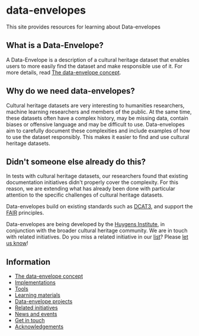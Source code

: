 # data-envelopes
This site provides resources for learning about Data-envelopes

## What is a Data-Envelope?
A Data-Envelope is a description of a cultural heritage dataset that enables users to more easily find the dataset and make responsible use of it. For more details, read [The data-envelope concept](concept.md).

## Why do we need data-envelopes?
Cultural heritage datasets are very interesting to humanities researchers, machine learning researchers and members of the public. At the same time, these datasets often have a complex history, may be missing data, contain biases or offensive language and may be difficult to use. Data-envelopes aim to carefully document these complexities and include examples of how to use the dataset responsibly. This makes it easier to find and use cultural heritage datasets.

## Didn't someone else already do this?
In tests with cultural heritage datasets, our researchers found that existing documentation initiatives didn't properly cover the complexity. For this reason, we are extending what has already been done with particular attention to the specific challenges of cultural heritage datasets. 

Data-envelopes build on existing standards such as [DCAT3](https://www.w3.org/TR/vocab-dcat-3/), and support the [FAIR](https://www.go-fair.org/fair-principles/) principles. 

Data-envelopes are being developed by the [Huygens Institute](https://www.huygens.knaw.nl), in conjunction with the broader cultural heritage community. We are in touch with related initiatives. Do you miss a related initiative in our [list](related_initiatives.md)? Please [let us know](contact.md)!

## Information
* [The data-envelope concept](concept.md)
* [Implementations](implementations.md)
* [Tools](tools.md)
* [Learning materials](learning_materials.md)
* [Data-envelope projects](projects.md)
* [Related initiatives](related_initiatives.md)
* [News and events](news_and_events.md)
* [Get in touch](contact.md)
* [Acknowledgements](acknowledgements.md)
